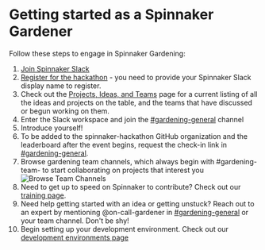 # Getting started as a Spinnaker Gardener

Follow these steps to engage in Spinnaker Gardening:
1. [Join Spinnaker Slack](http://join.spinnaker.io)
1. [Register for the hackathon](https://go.armory.io/gardening) - you need to provide your Spinnaker Slack display name to register.
1. Check out the [Projects, Ideas, and Teams](project-ideas.md) page for a current listing of all the ideas and projects on the table, and the teams that have discussed or begun working on them.
1. Enter the Slack workspace and join the [#gardening-general](https://spinnakerteam.slack.com/archives/CV4A90DPF) channel
1. Introduce yourself!
1. To be added to the spinnaker-hackathon GitHub organization and the leaderboard after the event begins, request the check-in link in [#gardening-general](https://spinnakerteam.slack.com/archives/CV4A90DPF).
1. Browse gardening team channels, which always begin with #gardening-team- to start collaborating on projects that interest you
![Browse Team Channels](https://p-qKFvWn.b3.n0.cdn.getcloudapp.com/items/9ZujkE8z/Image%202020-07-18%20at%209.06.08%20PM.png?v=2af37bb659a71050fab1d8fda51e82a0|width=10)
1. Need to get up to speed on Spinnaker to contribute? Check out our [training page](training.md).
1. Need help getting started with an idea or getting unstuck? Reach out to an expert by mentioning @on-call-gardener in [#gardening-general](https://spinnakerteam.slack.com/archives/CV4A90DPF) or your team channel. Don't be shy!
1. Begin setting up your development environment. Check out our [development environments page](development-environments.md)
